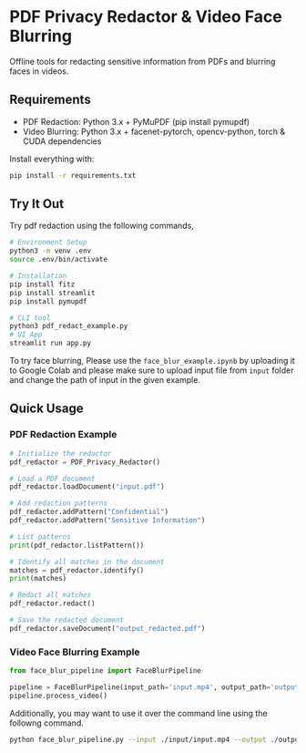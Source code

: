 # PDF Privacy Redactor & Video Face Blurring

Offline tools for redacting sensitive information from PDFs and blurring faces in videos.

## Requirements

- PDF Redaction: Python 3.x + PyMuPDF (pip install pymupdf)
- Video Blurring: Python 3.x + facenet-pytorch, opencv-python, torch & CUDA dependencies

Install everything with:

```bash
pip install -r requirements.txt
```

## Try It Out

Try pdf redaction using the following commands,

```bash
# Environment Setup
python3 -m venv .env
source .env/bin/activate

# Installation
pip install fitz
pip install streamlit
pip install pymupdf

# CLI tool
python3 pdf_redact_example.py
# UI App
streamlit run app.py
```

To try face blurring, Please use the `face_blur_example.ipynb` by uploading it to Google Colab and please make sure to upload input file from `input` folder and change the path of input in the given example.

## Quick Usage

### PDF Redaction Example

```python
# Initialize the redactor
pdf_redactor = PDF_Privacy_Redactor()

# Load a PDF document
pdf_redactor.loadDocument("input.pdf")

# Add redaction patterns
pdf_redactor.addPattern("Confidential")
pdf_redactor.addPattern("Sensitive Information")

# List patterns
print(pdf_redactor.listPattern())

# Identify all matches in the document
matches = pdf_redactor.identify()
print(matches)

# Redact all matches
pdf_redactor.redact()

# Save the redacted document
pdf_redactor.saveDocument("output_redacted.pdf")
```

### Video Face Blurring Example

```python
from face_blur_pipeline import FaceBlurPipeline

pipeline = FaceBlurPipeline(input_path='input.mp4', output_path='output_blurred.mp4')
pipeline.process_video()
```

Additionally, you may want to use it over the command line using the followng command.

```bash
python face_blur_pipeline.py --input ./input/input.mp4 --output ./output/output_blurred.mp4 --batch_size 16
```
